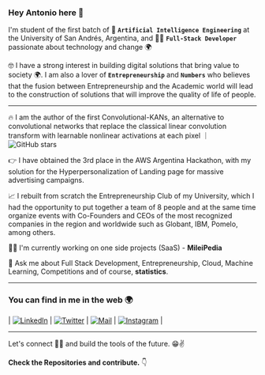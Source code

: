 <!-- 
Hope you ❤️ the repo. Don't forget to follow. 
-->

### Hey Antonio here 👋

I'm student of the first batch of 🧠 **`Artificial Intelligence Engineering`** at the University of San Andrés, Argentina, and 👨‍💻 **`Full-Stack Developer`** passionate about technology and change 🌍


🤓 I have a strong interest in building digital solutions that bring value to society 🌍. I am also a lover of **`Entrepreneurship`** and **`Numbers`** who believes that the fusion between Entrepreneurship and the Academic world will lead to the construction of solutions that will improve the quality of life of people.

---



<!--- 🎁 Thanks for checking my profile. I got something for you 👉 [**Flexbox-Guide**](https://flexbox-guide.vercel.app/)⚡ A Guide for the concept of `CSS Flexbox`, `Responsive Design` and Simply `CSS code Generator`. 🎉 (agregar algo de la carrera mio)-->

 🔥 I am the author of the first Convolutional-KANs, an alternative to convolutional networks that replace the classical linear convolution transform with learnable nonlinear activations at each pixel  ｜ ![GitHub stars](https://img.shields.io/github/stars/AntonioTepsich/Convolutional-KANs?style=social)
 
 👉 I have obtained the 3rd place in the AWS Argentina Hackathon, with my solution for the Hyperpersonalization of Landing page for massive advertising campaigns.

 📈  I rebuilt from scratch the Entrepreneurship Club of my University, which I had the opportunity to put together a team of 8 people and at the same time organize events with Co-Founders and CEOs of the most recognized companies in the region and worldwide such as Globant, IBM, Pomelo, among others.  
 
 👨‍💻 I'm currently working on one side projects (SaaS) - **MileiPedia**

 💬 Ask me about Full Stack Development, Entrepreneurship, Cloud, Machine Learning, Competitions and of course, **statistics**.
 
---
### You can find in me in the web 🌍


| [![LinkedIn](http://img.shields.io/badge/-LinkedIn-0077B5?style=flat&logo=linkedIn&logoColor=white)][linkedin] |
 [![Twitter](http://img.shields.io/badge/-Twitter-1DA1F2?style=flat&logo=twitter&logoColor=white)][twitter] |
 [![Mail](https://img.shields.io/badge/-Gmail-D14836?style=flat&logo=gmail&logoColor=white)][mail] |
 [![Instagram](http://img.shields.io/badge/-Instagram-E4405F?style=flat&logo=instagram&logoColor=white)][instagram] |

---

Let's connect 👨‍💻 and build the tools of the future. 😁✌ 

**Check the Repositories and contribute.** 👇


[linkedin]: https://www.linkedin.com/in/antonio-tepsich/?locale=en_US
[mail]:mailto:atepsich@udesa.edu.ar
[twitter]: https://x.com/antotepsich
[instagram]: https://www.instagram.com/antoniotepsich/
